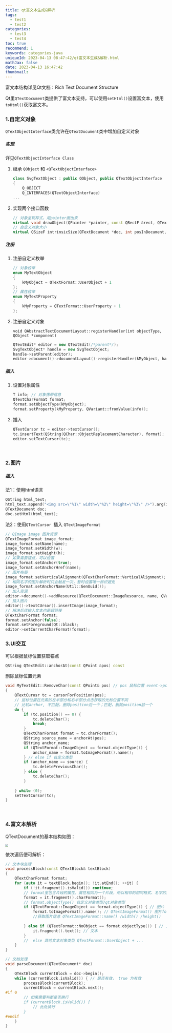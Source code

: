 ```yaml
---
title: qt富文本生成&解析
tags:
  - test1
  - test2
categories:
  - test3
  - test4
toc: true
recommend: 1
keywords: categories-java
uniqueId: 2023-04-13 08:47:42/qt富文本生成&解析.html
mathJax: false
date: 2023-04-13 16:47:42
thumbnail:
---
```

富文本结构详见Qt文档：Rich Text Document Structure

Qt里`QTextDocument`类提供了富文本支持，可以使用`setHtml()`设置富文本，使用`toHtml()`获取富文本。

<!-- more -->

### 1.自定义对象

`QTextObjectInterface`类允许在`QTextDocument`类中增加自定义对象

##### 实现

详见`QTextObjectInterface Class`

1. 继承 `QObject` 和 `<QTextObjectInterface>`

    ```cpp
    class SvgTextObject : public QObject, public QTextObjectInterface
    {
        Q_OBJECT
        Q_INTERFACES(QTextObjectInterface)
    ...
    ```

 2. 实现两个接口函数

    ```cpp
    // 对象呈现样式，用painter画出来
    virtual void drawObject(QPainter *painter, const QRectF &rect, QTextDocument *doc, int posInDocument, const QTextFormat &format) = 0;
    // 自定义对象大小
    virtual QSizeF intrinsicSize(QTextDocument *doc, int posInDocument, const QTextFormat &format) = 0
    ```

##### 注册

1. 注册自定义枚举

   ```cpp
   // 对象枚举
   enum MyTextObject
   {
       kMyObject = QTextFormat::UserObject + 1
   };
   // 属性枚举
   enum MyTextProperty
   {
       kMyProperty = QTextFormat::UserProperty + 1
   };
   ```

2. 注册自定义对象

    `void QAbstractTextDocumentLayout::registerHandler(int objectType, QObject *component)`

    ```cpp
    QTextEdit* editor = new QTextEdit(/*parent*/);
    SvgTextObject* handle = new SvgTextObject;
    handle->setParent(editor);
    editor->document()->documentLayout()->registerHandler(kMyObject, handle);
	```

##### 插入

1. 设置对象属性

   ```cpp
   T info; // 对象携带信息
   QTextCharFormat format;
   format.setObjectType(kMyObject);
   format.setProperty(kMyProperty, QVariant::fromValue(info));
   ```

2. 插入

   ```cpp
   QTextCursor tc = editor->textCursor();
   tc.insertText(QString(QChar::ObjectReplacementCharacter), format);
   editor.setTextCursor(tc);
   ```

</br>

### 2.图片

##### 插入

法1：使用html语言

```cpp
QString html_text;
html_text.append("<img src=\"%1\" width=\"%2\" height=\"%3\" />").arg(img_name).arg(img_width).arg(img_height);
QTextDocument doc;
doc.setHtml(html_text);
```

法2：使用`QTextCursor `插入 `QTextImageFormat`

```cpp
// QImage image 图片资源 
QTextImageFormat image_format;
image_format.setName(name);
image_format.setWidth(w);
image_format.setHeight(h);
// 如果需要锚点，可以设置
image_format.setAnchor(true);
image_format.setAnchorHref(name);
// 图片布局
image_format.setVerticalAlignment(QTextCharFormat::VerticalAlignment);
// 相同名字的图片解析时只会触发一次，暂时设置唯一标识避免
image_format.setAnchorName(Util::GenUuid());
// 加入资源
editor->document()->addResource(QTextDocument::ImageResource, name, QVariant(image));
// 插入图片
editor()->textCUrsor().insertImage(image_format);
// 解决后续输入文本也是超链接
QTextCharFormat format;
format.setAnchor(false);
format.setForeground(Qt::black);
editor->setCurrentCharFormat(format);
```

### 3.UI交互

可以根据鼠标位置获取锚点

```cpp
QString QTextEdit::anchorAt(const QPoint &pos) const
```

删除鼠标位置元素

```cpp
void MyTextEdit::RemoveChar(const QPoint& pos) // pos 鼠标位置 event->pos()
{
    QTextCurosr tc = cursorForPosition(pos);
    // 鼠标位置在元素的左半部分和右半部分点击获取的光标位置不同
    // 比较anchor, 不匹配，删除position后一个；匹配，删除position前一个
    do {
        if (tc.position() == 0) {
            tc.deleteChar();
            break;
        }
        QTextCharFormat format = tc.charFormat();
        QString source_name = anchorAt(pos);
        QString anchor_name;
        if (QTextFormat::ImageObject == format.objectType()) {
            anchor_name = format.toImageFormat().name();
        } // else if 自定义类型
        if (anchor_name == source) {
            tc.deletePreviousChar();
        } else {
            tc.deleteChar();
        }
        
    } while (0);
    setTextCursor(tc);
}
```

</br>

### 4.富文本解析

QTextDocument的基本结构如图：

<img src="https://cdn.jsdelivr.net/gh/cccccrz/cccccrz.github.io@main/source/img/QTextDocument_struct.png" style="zoom:50%;" />

依次遍历便可解析：

```cpp
// 文本块处理
void processBlock(const QTextBlock& textBlock)
{
    QTextCharFormat format;
    for (auto it = textBlock.begin(); !it.atEnd(); ++it) {
        if (!it.fragment().isValid()) continue;
        // format里包含片段的属性，属性相同为一个片段，所以相邻的相同格式、名字的图片，只会有一个片段
		format = it.fragment().charFormat();
        // format.objectType() 自定义对象类型/qt对象类型
        if (QTextFormat::ImageObject == format.objectType()) { // 图片
            format.toImageFormat().name(); // QTextImageFormat() 图片format
            //获取图片信息 QTextImageFormat::name() /width() /height()
            
        } else if (QTextFormat::NoObject == format.objectType()) { // 文本类型
            it.fragment().text(); // 文本
        }
        //  else 其他文本对象类型 QTextFormat::UserObject + ...
    }
}

// 文档处理
void parseDocument(QTextDocument* doc)
{
    QTextBlock currentBlock = doc->begin();
    while (currentBlock.isValid()) { // 是否有效， true 为有效
        processBlock(currentBlock);
        currentBlock = currentBlock.next();
#if 0
        // 如果需要判断是否换行
        if (currentBlock.isValid()) {
            // 此处换行
        }
#endif
    }
}
```



